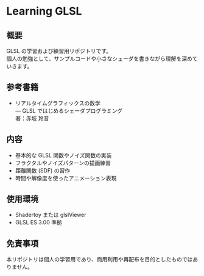 # Learning GLSL
 
## 概要
GLSL の学習および練習用リポジトリです。  
個人の勉強として、サンプルコードや小さなシェーダを書きながら理解を深めていきます。  

## 参考書籍
- リアルタイムグラフィックスの数学  
  ― GLSL ではじめるシェーダプログラミング  
  著：赤坂 玲音  

## 内容
- 基本的な GLSL 関数やノイズ関数の実装
- フラクタルやノイズパターンの描画練習
- 距離関数 (SDF) の習作
- 時間や解像度を使ったアニメーション表現

## 使用環境
- Shadertoy または glslViewer  
- GLSL ES 3.00 準拠  

## 免責事項
本リポジトリは個人の学習用であり、商用利用や再配布を目的としたものではありません。